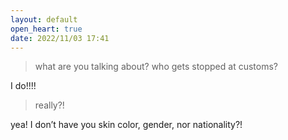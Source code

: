 ```yaml
---
layout: default
open_heart: true
date: 2022/11/03 17:41
---
```


> what are you talking about? who gets stopped at customs?

I do!!!!

> really?!

yea! I don’t have you skin color, gender, nor nationality?!
